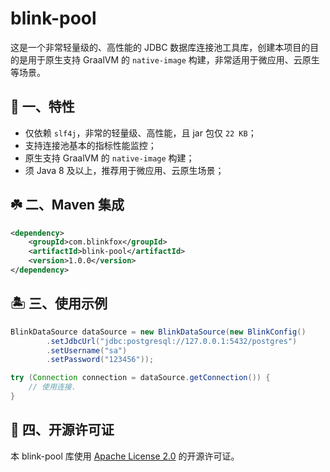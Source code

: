 # blink-pool

这是一个非常轻量级的、高性能的 JDBC 数据库连接池工具库，创建本项目的目的是用于原生支持 GraalVM 的 `native-image` 构建，非常适用于微应用、云原生等场景。

## 💎 一、特性

- 仅依赖 `slf4j`，非常的轻量级、高性能，且 jar 包仅 `22 KB`；
- 支持连接池基本的指标性能监控；
- 原生支持 GraalVM 的 `native-image` 构建；
- 须 Java 8 及以上，推荐用于微应用、云原生场景；

## ☘️ 二、Maven 集成

```xml
<dependency>
    <groupId>com.blinkfox</groupId>
    <artifactId>blink-pool</artifactId>
    <version>1.0.0</version>
</dependency>
```

## 🏝️ 三、使用示例

```java
BlinkDataSource dataSource = new BlinkDataSource(new BlinkConfig()
        .setJdbcUrl("jdbc:postgresql://127.0.0.1:5432/postgres")
        .setUsername("sa")
        .setPassword("123456"));

try (Connection connection = dataSource.getConnection()) {
    // 使用连接.
}
```

## 📝 四、开源许可证

本 blink-pool 库使用 [Apache License 2.0](http://www.apache.org/licenses/LICENSE-2.0) 的开源许可证。
